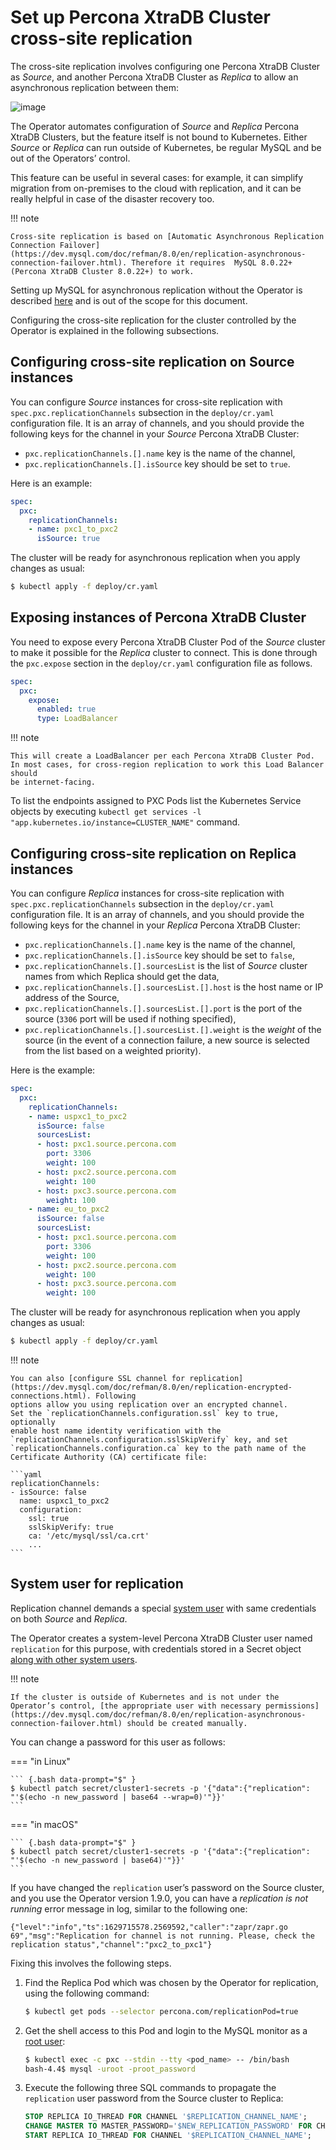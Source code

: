 # Set up Percona XtraDB Cluster cross-site replication

The cross-site replication involves configuring one Percona XtraDB Cluster as *Source*, and another Percona XtraDB Cluster as *Replica* to allow an asynchronous replication between them:

![image](assets/images/pxc-replication.svg)

The Operator automates configuration of *Source* and *Replica* Percona XtraDB Clusters, but the feature itself is not bound to Kubernetes. Either *Source* or *Replica* can run outside of Kubernetes, be regular MySQL and be out of the Operators’ control.

This feature can be useful in several cases: for example, it can simplify migration from on-premises to the cloud with replication, and it can be really helpful in case of the disaster recovery too.

!!! note

    Cross-site replication is based on [Automatic Asynchronous Replication Connection Failover](https://dev.mysql.com/doc/refman/8.0/en/replication-asynchronous-connection-failover.html). Therefore it requires  MySQL 8.0.22+ (Percona XtraDB Cluster 8.0.22+) to work.

Setting up MySQL for asynchronous replication without the Operator is described [here](https://www.percona.com/blog/2021/04/14/what-you-can-do-with-auto-failover-and-percona-distribution-for-mysql-8-0-x/) and is out of the scope for this document.

Configuring the cross-site replication for the cluster controlled by the Operator is explained in the following subsections.

## Configuring cross-site replication on Source instances

You can configure *Source* instances for cross-site replication with `spec.pxc.replicationChannels` subsection in the `deploy/cr.yaml` configuration file. It is an array of channels, and you should provide the following keys for the channel in your *Source* Percona XtraDB Cluster:

* `pxc.replicationChannels.[].name` key is the name of the channel,
* `pxc.replicationChannels.[].isSource` key should be set to `true`.

Here is an example:

```yaml
spec:
  pxc:
    replicationChannels:
    - name: pxc1_to_pxc2
      isSource: true
```

The cluster will be ready for asynchronous replication when you apply changes as usual:

``` {.bash data-prompt="$" }
$ kubectl apply -f deploy/cr.yaml
```

## Exposing instances of Percona XtraDB Cluster

You need to expose every Percona XtraDB Cluster Pod of the *Source* cluster to
make it possible for the *Replica* cluster to connect. This is done through the
`pxc.expose` section in the `deploy/cr.yaml` configuration file as follows.

```yaml
spec:
  pxc:
    expose:
      enabled: true
      type: LoadBalancer
```

!!! note

    This will create a LoadBalancer per each Percona XtraDB Cluster Pod.
    In most cases, for cross-region replication to work this Load Balancer should
    be internet-facing.

To list the endpoints assigned to PXC Pods list the Kubernetes Service objects by
executing `kubectl get services -l "app.kubernetes.io/instance=CLUSTER_NAME"` command.

## Configuring cross-site replication on Replica instances

You can configure *Replica* instances for cross-site replication with `spec.pxc.replicationChannels` subsection in the `deploy/cr.yaml` configuration file. It is an array of channels, and you should provide the following keys for the channel in your *Replica* Percona XtraDB Cluster:

* `pxc.replicationChannels.[].name` key is the name of the channel,
* `pxc.replicationChannels.[].isSource` key should be set to `false`,
* `pxc.replicationChannels.[].sourcesList` is the list of *Source* cluster names from which Replica should get the data,
* `pxc.replicationChannels.[].sourcesList.[].host` is the host name or IP address of the Source,
* `pxc.replicationChannels.[].sourcesList.[].port` is the port of the source (`3306` port will be used if nothing specified),
* `pxc.replicationChannels.[].sourcesList.[].weight` is the *weight* of the source (in the event of a connection failure, a new source is selected from the list based on a weighted priority).

Here is the example:

```yaml
spec:
  pxc:
    replicationChannels:
    - name: uspxc1_to_pxc2
      isSource: false
      sourcesList:
      - host: pxc1.source.percona.com
        port: 3306
        weight: 100
      - host: pxc2.source.percona.com
        weight: 100
      - host: pxc3.source.percona.com
        weight: 100
    - name: eu_to_pxc2
      isSource: false
      sourcesList:
      - host: pxc1.source.percona.com
        port: 3306
        weight: 100
      - host: pxc2.source.percona.com
        weight: 100
      - host: pxc3.source.percona.com
        weight: 100
```

The cluster will be ready for asynchronous replication when you apply changes as usual:

``` {.bash data-prompt="$" }
$ kubectl apply -f deploy/cr.yaml
```

!!! note

    You can also [configure SSL channel for replication](https://dev.mysql.com/doc/refman/8.0/en/replication-encrypted-connections.html). Following 
    options allow you using replication over an encrypted channel.
    Set the `replicationChannels.configuration.ssl` key to true, optionally
    enable host name identity verification with the
    `replicationChannels.configuration.sslSkipVerify` key, and set
    `replicationChannels.configuration.ca` key to the path name of the
    Certificate Authority (CA) certificate file:
    
    ```yaml
    replicationChannels:
    - isSource: false
      name: uspxc1_to_pxc2
      configuration:
        ssl: true
        sslSkipVerify: true
        ca: '/etc/mysql/ssl/ca.crt'
        ...
    ```

## System user for replication

Replication channel demands a special [system user](users.md#users-system-users) with same credentials on both *Source* and *Replica*.

The Operator creates a system-level Percona XtraDB Cluster user named `replication` for this purpose, with
credentials stored in a Secret object [along with other system users](users.md#users-system-users).

!!! note

    If the cluster is outside of Kubernetes and is not under the Operator’s control, [the appropriate user with necessary permissions](https://dev.mysql.com/doc/refman/8.0/en/replication-asynchronous-connection-failover.html) should be created manually.

You can change a password for this user as follows:

=== "in Linux"

    ``` {.bash data-prompt="$" }
    $ kubectl patch secret/cluster1-secrets -p '{"data":{"replication": "'$(echo -n new_password | base64 --wrap=0)'"}}'
    ```

=== "in macOS"

    ``` {.bash data-prompt="$" }
    $ kubectl patch secret/cluster1-secrets -p '{"data":{"replication": "'$(echo -n new_password | base64)'"}}'
    ```

If you have changed the `replication` user’s password on the Source cluster, and you use the Operator version 1.9.0, you can have a *replication is not running* error message in log, similar to the following one:

``` {.text .no-copy}
{"level":"info","ts":1629715578.2569592,"caller":"zapr/zapr.go 69","msg":"Replication for channel is not running. Please, check the replication status","channel":"pxc2_to_pxc1"}
```

Fixing this involves the following steps.

1. Find the Replica Pod which was chosen by the Operator for replication, using the following command:

    ``` {.bash data-prompt="$" }
    $ kubectl get pods --selector percona.com/replicationPod=true
    ```

2. Get the shell access to this Pod and login to the MySQL monitor as a [root user](users.md#users-system-users):

    ``` {.bash data-prompt="$" }
    $ kubectl exec -c pxc --stdin --tty <pod_name> -- /bin/bash
    bash-4.4$ mysql -uroot -proot_password
    ```

3. Execute the following three SQL commands to propagate the `replication` user password from the Source cluster to Replica:

    ```sql
    STOP REPLICA IO_THREAD FOR CHANNEL '$REPLICATION_CHANNEL_NAME';
    CHANGE MASTER TO MASTER_PASSWORD='$NEW_REPLICATION_PASSWORD' FOR CHANNEL '$REPLICATION_CHANNEL_NAME';
    START REPLICA IO_THREAD FOR CHANNEL '$REPLICATION_CHANNEL_NAME';
    ```
